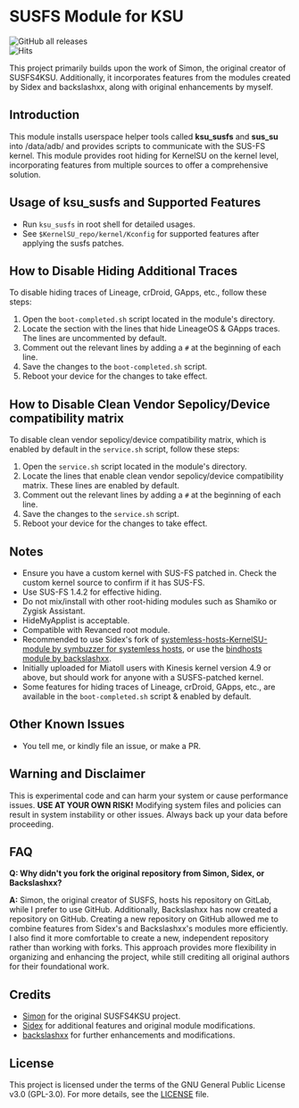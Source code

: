 # SUSFS Module for KSU

![GitHub all releases](https://img.shields.io/github/downloads/AzyrRuthless/susfs_ksu_module/total)  
![Hits](https://hits.seeyoufarm.com/api/count/incr/badge.svg?url=https://github.com/AzyrRuthless/susfs_ksu_module&title=Views)

This project primarily builds upon the work of Simon, the original creator of SUSFS4KSU. Additionally, it incorporates features from the modules created by Sidex and backslashxx, along with original enhancements by myself.

## Introduction

This module installs userspace helper tools called **ksu_susfs** and **sus_su** into /data/adb/ and provides scripts to communicate with the SUS-FS kernel. This module provides root hiding for KernelSU on the kernel level, incorporating features from multiple sources to offer a comprehensive solution.

## Usage of ksu_susfs and Supported Features

- Run `ksu_susfs` in root shell for detailed usages.
- See `$KernelSU_repo/kernel/Kconfig` for supported features after applying the susfs patches.

## How to Disable Hiding Additional Traces

To disable hiding traces of Lineage, crDroid, GApps, etc., follow these steps:

1. Open the `boot-completed.sh` script located in the module's directory.
2. Locate the section with the lines that hide LineageOS & GApps traces. The lines are uncommented by default.
3. Comment out the relevant lines by adding a `#` at the beginning of each line.
4. Save the changes to the `boot-completed.sh` script.
5. Reboot your device for the changes to take effect.

## How to Disable Clean Vendor Sepolicy/Device compatibility matrix

To disable clean vendor sepolicy/device compatibility matrix, which is enabled by default in the `service.sh` script, follow these steps:

1. Open the `service.sh` script located in the module's directory.
2. Locate the lines that enable clean vendor sepolicy/device compatibility matrix. These lines are enabled by default.
3. Comment out the relevant lines by adding a `#` at the beginning of each line.
4. Save the changes to the `service.sh` script.
5. Reboot your device for the changes to take effect.

## Notes

- Ensure you have a custom kernel with SUS-FS patched in. Check the custom kernel source to confirm if it has SUS-FS.
- Use SUS-FS 1.4.2 for effective hiding.
- Do not mix/install with other root-hiding modules such as Shamiko or Zygisk Assistant.
- HideMyApplist is acceptable.
- Compatible with Revanced root module.
- Recommended to use Sidex's fork of [systemless-hosts-KernelSU-module by symbuzzer for systemless hosts](https://github.com/sidex15/systemless-hosts-KernelSU-module), or use the [bindhosts module by backslashxx](https://github.com/backslashxx/bindhosts).
- Initially uploaded for Miatoll users with Kinesis kernel version 4.9 or above, but should work for anyone with a SUSFS-patched kernel.
- Some features for hiding traces of Lineage, crDroid, GApps, etc., are available in the `boot-completed.sh` script & enabled by default.

## Other Known Issues

- You tell me, or kindly file an issue, or make a PR.

## Warning and Disclaimer

This is experimental code and can harm your system or cause performance issues. **USE AT YOUR OWN RISK!**
Modifying system files and policies can result in system instability or other issues.
Always back up your data before proceeding.

## FAQ

**Q: Why didn't you fork the original repository from Simon, Sidex, or Backslashxx?**

**A:** Simon, the original creator of SUSFS, hosts his repository on GitLab, while I prefer to use GitHub. Additionally, Backslashxx has now created a repository on GitHub. Creating a new repository on GitHub allowed me to combine features from Sidex's and Backslashxx's modules more efficiently. I also find it more comfortable to create a new, independent repository rather than working with forks. This approach provides more flexibility in organizing and enhancing the project, while still crediting all original authors for their foundational work.

## Credits

- [Simon](https://gitlab.com/simonpunk) for the original SUSFS4KSU project.
- [Sidex](https://github.com/sidex15) for additional features and original module modifications.
- [backslashxx](https://github.com/backslashxx) for further enhancements and modifications.

## License

This project is licensed under the terms of the GNU General Public License v3.0 (GPL-3.0). For more details, see the [LICENSE](LICENSE) file.
